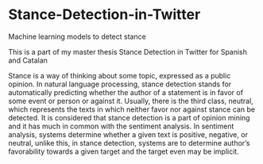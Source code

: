 # Stance-Detection-in-Twitter
Machine learning models to detect stance 

This is a part of my master thesis Stance Detection in Twitter for Spanish and Catalan 

Stance is a way of thinking about some topic, expressed as a public opinion. In natural language processing, stance detection stands for automatically predicting whether the author of a statement is in favor of some event or person or against it. Usually, there is the third class, neutral, which represents the texts in which neither favor nor against stance can be detected. It is considered that stance detection is a part of opinion mining and it has much in common with the sentiment analysis. In sentiment analysis, systems determine whether a given text is positive, negative, or neutral, unlike this, in stance detection, systems are to determine author’s favorability towards a given target and the target even may be implicit. 

